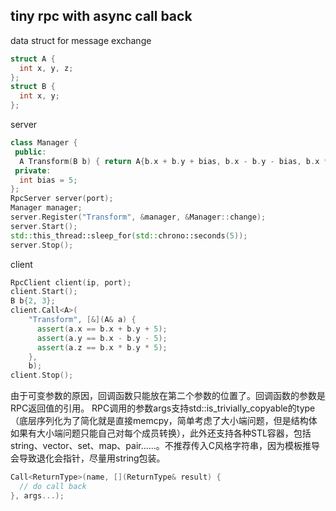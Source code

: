 ## tiny rpc with async call back

data struct for message exchange
```cpp
struct A {
  int x, y, z;
};
struct B {
  int x, y;
};
```
server
```cpp
class Manager {
 public:
  A Transform(B b) { return A{b.x + b.y + bias, b.x - b.y - bias, b.x * b.y * bias}; }
 private:
  int bias = 5;
};
RpcServer server(port);
Manager manager;
server.Register("Transform", &manager, &Manager::change);
server.Start();
std::this_thread::sleep_for(std::chrono::seconds(5));
server.Stop();
```

client
```cpp
RpcClient client(ip, port);
client.Start();
B b{2, 3};
client.Call<A>(
    "Transform", [&](A& a) {
      assert(a.x == b.x + b.y + 5);
      assert(a.y == b.x - b.y - 5);
      assert(a.z == b.x * b.y * 5);
    },
    b);
client.Stop();
```
由于可变参数的原因，回调函数只能放在第二个参数的位置了。回调函数的参数是RPC返回值的引用。
RPC调用的参数args支持std::is_trivially_copyable的type（底层序列化为了简化就是直接memcpy，简单考虑了大小端问题，但是结构体如果有大小端问题只能自己对每个成员转换），此外还支持各种STL容器，包括string、vector、set、map、pair......。不推荐传入C风格字符串，因为模板推导会导致退化会指针，尽量用string包装。
```cpp
Call<ReturnType>(name, [](ReturnType& result) {
  // do call back
}, args...);
```